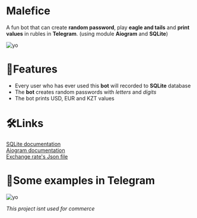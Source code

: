 # Malefice

A fun bot that can create **random password**, play **eagle and tails** and **print values** in rubles in **Telegram**. (using module **Aiogram** and **SQLite**) 

![yo](https://github.com/vstyoma/maleficebot/blob/main/images/bot.jpg)
# 📐Features 

- Every user who has ever used this **bot** will recorded to **SQLite** database
- The **bot** creates random passwords with *letters* and *digits*
- The bot prints USD, EUR and KZT values 
# 🛠Links

[SQLite documentation](https://www.sqlite.org/docs.html) \
[Aiogram documentation](https://docs.aiogram.dev/en/latest/) \
[Exchange rate's Json file](https://www.cbr-xml-daily.ru/daily_json.js)
#  📂Some examples in **Telegram**
![yo](https://github.com/vstyoma/maleficebot/blob/main/images/%D0%A1%D0%BD%D0%B8%D0%BC%D0%BE%D0%BA%20%D1%8D%D0%BA%D1%80%D0%B0%D0%BD%D0%B0%202022-11-11%20194935.png)

*This project isnt used for commerce*
